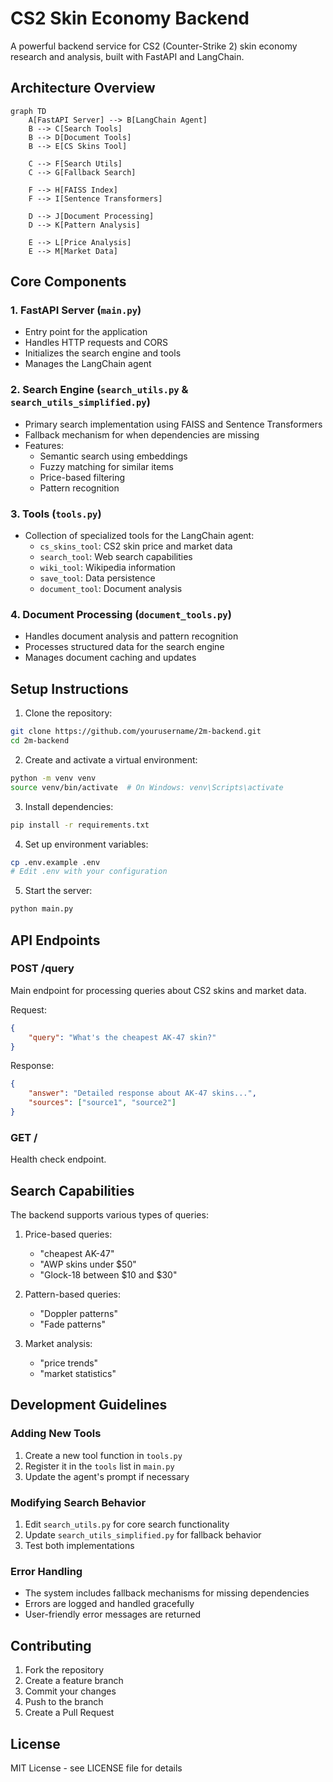 # CS2 Skin Economy Backend

A powerful backend service for CS2 (Counter-Strike 2) skin economy research and analysis, built with FastAPI and LangChain.

## Architecture Overview

```mermaid
graph TD
    A[FastAPI Server] --> B[LangChain Agent]
    B --> C[Search Tools]
    B --> D[Document Tools]
    B --> E[CS Skins Tool]
    
    C --> F[Search Utils]
    C --> G[Fallback Search]
    
    F --> H[FAISS Index]
    F --> I[Sentence Transformers]
    
    D --> J[Document Processing]
    D --> K[Pattern Analysis]
    
    E --> L[Price Analysis]
    E --> M[Market Data]
```

## Core Components

### 1. FastAPI Server (`main.py`)
- Entry point for the application
- Handles HTTP requests and CORS
- Initializes the search engine and tools
- Manages the LangChain agent

### 2. Search Engine (`search_utils.py` & `search_utils_simplified.py`)
- Primary search implementation using FAISS and Sentence Transformers
- Fallback mechanism for when dependencies are missing
- Features:
  - Semantic search using embeddings
  - Fuzzy matching for similar items
  - Price-based filtering
  - Pattern recognition

### 3. Tools (`tools.py`)
- Collection of specialized tools for the LangChain agent:
  - `cs_skins_tool`: CS2 skin price and market data
  - `search_tool`: Web search capabilities
  - `wiki_tool`: Wikipedia information
  - `save_tool`: Data persistence
  - `document_tool`: Document analysis

### 4. Document Processing (`document_tools.py`)
- Handles document analysis and pattern recognition
- Processes structured data for the search engine
- Manages document caching and updates

## Setup Instructions

1. Clone the repository:
```bash
git clone https://github.com/yourusername/2m-backend.git
cd 2m-backend
```

2. Create and activate a virtual environment:
```bash
python -m venv venv
source venv/bin/activate  # On Windows: venv\Scripts\activate
```

3. Install dependencies:
```bash
pip install -r requirements.txt
```

4. Set up environment variables:
```bash
cp .env.example .env
# Edit .env with your configuration
```

5. Start the server:
```bash
python main.py
```

## API Endpoints

### POST /query
Main endpoint for processing queries about CS2 skins and market data.

Request:
```json
{
    "query": "What's the cheapest AK-47 skin?"
}
```

Response:
```json
{
    "answer": "Detailed response about AK-47 skins...",
    "sources": ["source1", "source2"]
}
```

### GET /
Health check endpoint.

## Search Capabilities

The backend supports various types of queries:

1. Price-based queries:
   - "cheapest AK-47"
   - "AWP skins under $50"
   - "Glock-18 between $10 and $30"

2. Pattern-based queries:
   - "Doppler patterns"
   - "Fade patterns"

3. Market analysis:
   - "price trends"
   - "market statistics"

## Development Guidelines

### Adding New Tools
1. Create a new tool function in `tools.py`
2. Register it in the `tools` list in `main.py`
3. Update the agent's prompt if necessary

### Modifying Search Behavior
1. Edit `search_utils.py` for core search functionality
2. Update `search_utils_simplified.py` for fallback behavior
3. Test both implementations

### Error Handling
- The system includes fallback mechanisms for missing dependencies
- Errors are logged and handled gracefully
- User-friendly error messages are returned

## Contributing

1. Fork the repository
2. Create a feature branch
3. Commit your changes
4. Push to the branch
5. Create a Pull Request

## License

MIT License - see LICENSE file for details

